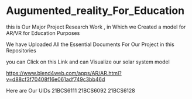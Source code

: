 # Augumented_reality_For_Education
this is Our Major Project Research Work , in Which we Created a model for AR/VR for Education Purposes 


We have Uploaded All the Essential Documents For Our Project in this Repositories 

you can Click on this Link and can Visualize our solar system model 

https://www.blend4web.com/apps/AR/AR.html?v=d88cf3f70408f16e061adf749c3bb46d

Here are Our UIDs 
21BCS6111
21BCS6092
21BCS6128
